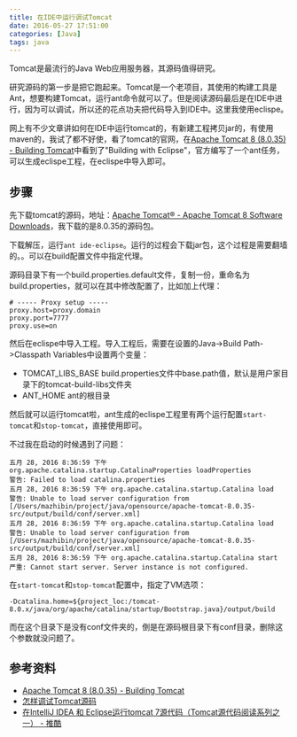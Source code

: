 ```yaml
---
title: 在IDE中运行调试Tomcat
date: 2016-05-27 17:51:00
categories: [Java]
tags: java
---
```


Tomcat是最流行的Java Web应用服务器，其源码值得研究。

研究源码的第一步是把它跑起来。Tomcat是一个老项目，其使用的构建工具是Ant，想要构建Tomcat，运行ant命令就可以了。但是阅读源码最后是在IDE中进行，因为可以调试，所以还的花点功夫把代码导入到IDE中。这里我使用eclispe。

网上有不少文章讲如何在IDE中运行tomcat的，有新建工程拷贝jar的，有使用maven的，我试了都不好使，看了tomcat的官网，在[Apache Tomcat 8 (8.0.35) - Building Tomcat](http://tomcat.apache.org/tomcat-8.0-doc/building.html)中看到了"Building with Eclipse"，官方编写了一个ant任务，可以生成eclispe工程，在eclispe中导入即可。

## 步骤
先下载tomcat的源码，地址：[Apache Tomcat® - Apache Tomcat 8 Software Downloads](http://tomcat.apache.org/download-80.cgi)，我下载的是8.0.35的源码包。

下载解压，运行`ant ide-eclipse`。运行的过程会下载jar包，这个过程是需要翻墙的。。可以在build配置文件中指定代理。

源码目录下有一个build.properties.default文件，复制一份，重命名为build.properties，就可以在其中修改配置了，比如加上代理：

```
# ----- Proxy setup -----
proxy.host=proxy.domain
proxy.port=7777
proxy.use=on
```

然后在eclispe中导入工程。导入工程后，需要在设置的Java->Build Path->Classpath Variables中设置两个变量：

- TOMCAT_LIBS_BASE build.properties文件中base.path值，默认是用户家目录下的tomcat-build-libs文件夹
- ANT_HOME ant的根目录

然后就可以运行tomcat啦，ant生成的eclispe工程里有两个运行配置`start-tomcat`和`stop-tomcat`，直接使用即可。

不过我在启动的时候遇到了问题：

```
五月 28, 2016 8:36:59 下午 org.apache.catalina.startup.CatalinaProperties loadProperties
警告: Failed to load catalina.properties
五月 28, 2016 8:36:59 下午 org.apache.catalina.startup.Catalina load
警告: Unable to load server configuration from [/Users/mazhibin/project/java/opensource/apache-tomcat-8.0.35-src/output/build/conf/server.xml]
五月 28, 2016 8:36:59 下午 org.apache.catalina.startup.Catalina load
警告: Unable to load server configuration from [/Users/mazhibin/project/java/opensource/apache-tomcat-8.0.35-src/output/build/conf/server.xml]
五月 28, 2016 8:36:59 下午 org.apache.catalina.startup.Catalina start
严重: Cannot start server. Server instance is not configured.
```

在`start-tomcat`和`stop-tomcat`配置中，指定了VM选项：

    -Dcatalina.home=${project_loc:/tomcat-8.0.x/java/org/apache/catalina/startup/Bootstrap.java}/output/build

而在这个目录下是没有conf文件夹的，倒是在源码根目录下有conf目录，删除这个参数就没问题了。

## 参考资料
- [Apache Tomcat 8 (8.0.35) - Building Tomcat](http://tomcat.apache.org/tomcat-8.0-doc/building.html)
- [怎样调试Tomcat源码](https://mp.weixin.qq.com/s?__biz=MzI3MTEwODc5Ng==&mid=402994558&idx=1&sn=3b87afca562a31df396b7743a20e38f0&scene=1&srcid=0526LOh92CzrfzlMtHvByMck&key=f5c31ae61525f82e828062ac33fe5d74735e3a227a458204c4d587b3bd79690e980ef7cde7f233f7c7cbb0c6cbc1365d&ascene=0&uin=NzQwMTA4NTgw&devicetype=iMac+MacBookPro12%2C1+OSX+OSX+10.11.1+build(15B42)&version=11020201&pass_ticket=CHARmusHGSg2t%2Fzpr4VHhXer5lLgeEMCcsdzNuCRC%2FyAhHBWP3tUM7y%2BzHfPF9%2BQ)
- [在IntelliJ IDEA 和 Eclipse运行tomcat 7源代码（Tomcat源代码阅读系列之一） - 推酷](http://www.tuicool.com/articles/Rz6Fnyf)